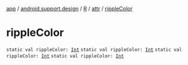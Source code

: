 [app](../../../index.md) / [android.support.design](../../index.md) / [R](../index.md) / [attr](index.md) / [rippleColor](.)

# rippleColor

`static val rippleColor: `[`Int`](https://kotlinlang.org/api/latest/jvm/stdlib/kotlin/-int/index.html)
`static val rippleColor: `[`Int`](https://kotlinlang.org/api/latest/jvm/stdlib/kotlin/-int/index.html)
`static val rippleColor: `[`Int`](https://kotlinlang.org/api/latest/jvm/stdlib/kotlin/-int/index.html)
`static val rippleColor: `[`Int`](https://kotlinlang.org/api/latest/jvm/stdlib/kotlin/-int/index.html)
